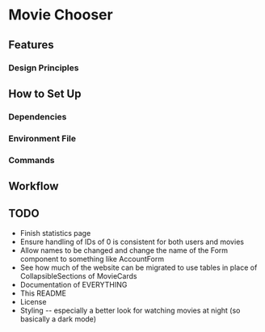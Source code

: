 # Movie Chooser

## Features

### Design Principles

## How to Set Up

### Dependencies

### Environment File

### Commands

## Workflow

## TODO

- Finish statistics page
- Ensure handling of IDs of 0 is consistent for both users and movies
- Allow names to be changed and change the name of the Form component to something like AccountForm
- See how much of the website can be migrated to use tables in place of CollapsibleSections of MovieCards
- Documentation of EVERYTHING
- This README
- License
- Styling -- especially a better look for watching movies at night (so basically a dark mode)
